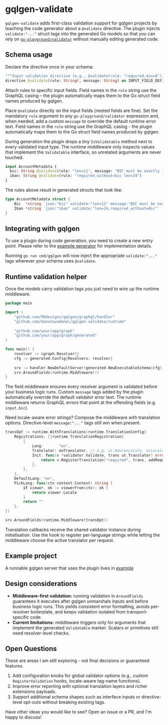 # gqlgen-validate 

`gqlgen-validate` adds first-class validation support for gqlgen projects by
teaching the code generator about a `@validate` directive. The plugin injects
`validate:"..."` struct tags into the generated Go models so that you can rely on
[`go-playground/validator`](https://github.com/go-playground/validator) without manually editing generated code.

## Schema usage

Declare the directive once in your schema:

```graphql
"""Input validation directive (e.g., @validate(rule: "required,min=8"))."""
directive @validate(rule: String!, message: String) on INPUT_FIELD_DEFINITION | ARGUMENT_DEFINITION
```

Attach rules to specific input fields. Field names in the `rule` string
use the GraphQL casing – the plugin automatically maps them to the Go
struct field names produced by gqlgen.

Place `@validate` directly on the input fields (nested fields are fine). Set the
mandatory `rule` argument to any `go-playground/validator` expression and, when
needed, add a custom `message` to override the default runtime error text. Field
names in the `rule` string use the GraphQL casing - the plugin automatically
maps them to the Go struct field names produced by gqlgen.

During generation the plugin drops a tiny `IsValidatable` method next to every
validated input type. The runtime middleware only inspects values that
implement the `Validatable` interface, so unrelated arguments are never
touched.

```graphql
input AccountMetadata {
  bic: String @validate(rule: "len=11", message: "BIC must be exactly 11 chars")
  iban: String @validate(rule: "required_without=bic len=24")
}
```

The rules above result in generated structs that look like:

```go
type AccountMetadata struct {
    Bic  *string `json:"bic" validate:"len=11" message:"BIC must be exactly 11 chars"`
    Iban *string `json:"iban" validate:"len=24,required_without=Bic"`
}
```

## Integrating with gqlgen

To use a plugin during code generation, you need to create a new entry point.
Please refer to the [example generator](/example/cmd/gqlgen/main.go) for implementation details.

Running `go run cmd/gqlgen` will now inject the  appropriate `validate:"..."`
tags wherever your schema uses `@validate`.

## Runtime validation helper

Once the models carry validation tags you just need to wire up the runtime middleware.

```go
package main

import (
    "github.com/99designs/gqlgen/graphql/handler"
    "github.com/danutavadanei/gqlgen-validate/runtime"
	
    "github.com/your/app/graph"
    "github.com/your/app/graph/generated"
)

func main() {
	resolver := &graph.Resolver{}
	cfg := generated.Config{Resolvers: resolver}
	
	srv := handler.NewDefaultServer(generated.NewExecutableSchema(cfg))
	srv.AroundFields(runtime.Middleware())
}
```

The field middleware ensures every resolver argument is validated before your
business logic runs. Custom `message` tags added by the plugin automatically
override the default validator error text. The runtime middleware returns
GraphQL errors that point at the offending fields (e.g. `input.bic`).

Need locale-aware error strings? Compose the middleware with translation
options. Directive-level `message:"..."` tags still win when present.

```go
transOpt := runtime.WithTranslations(runtime.TranslationConfig{
    Registrations: []runtime.TranslationRegistration{
        {
            Lang:       "en",
            Translator: enTranslator, // e.g. ut.New(enLocale, enLocale).GetTranslator("en")
            Init: func(v *validator.Validate, trans ut.Translator) error {
                return v.RegisterTranslation("required", trans, addRequired, translateRequired)
            },
        },
    },
    DefaultLang: "en",
    PickLang: func(ctx context.Context) string {
        if viewer, ok := viewerFrom(ctx); ok {
            return viewer.Locale
        }
        return ""
    },
})

srv.AroundFields(runtime.Middleware(transOpt))
```

Translation callbacks receive the shared validator instance during
initialisation. Use the hook to register per-language strings while letting the
middleware choose the active translator per request.

## Example project

A runnable gqlgen server that uses the plugin lives in [example](/example)

## Design considerations

- **Middleware-first validation:** running validation in `AroundFields`
  guarantees it executes after gqlgen unmarshals inputs and before business
  logic runs. This yields consistent error formatting, avoids per-resolver
  boilerplate, and keeps validation isolated from transport-specific code.
- **Current limitations:** middleware triggers only for arguments that
  implement the generated `Validatable` marker. Scalars or primitives still need
  resolver-level checks.

## Open Questions

These are areas I am still exploring - not final decisions or guaranteed features.  

1. Add configuration knobs for global validator options (e.g., custom
   `RegisterValidation` hooks, locale-aware tag-name functions).
2. Improve error reporting with optional translation layers and richer
   extensions payloads.
3. Support additional schema shapes such as interface inputs or directive-level
   opt-outs without breaking existing tags.

Have other ideas you would like to see? Open an issue or a PR, and I'm happy to discuss!
